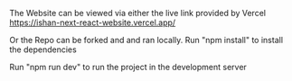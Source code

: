 The Website can be viewed via either the live link provided by Vercel https://ishan-next-react-website.vercel.app/

Or the Repo can be forked and and ran locally. 
Run "npm install" to install the dependencies  

Run "npm run dev" to run the project in the development server
